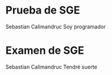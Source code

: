 # Prueba de SGE
Sebastian Calimandruc
Soy programador
# Examen de SGE
Sebastian Calimandruc
Tendré suerte
